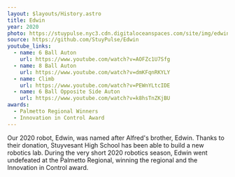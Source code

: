 ```yaml
---
layout: $layouts/History.astro
title: Edwin
year: 2020
photo: https://stuypulse.nyc3.cdn.digitaloceanspaces.com/site/img/edwin.jpg
source: https://github.com/StuyPulse/Edwin
youtube_links:
  - name: 6 Ball Auton
    url: https://www.youtube.com/watch?v=AOFZc1U7Sfg
  - name: 8 Ball Auton
    url: https://www.youtube.com/watch?v=dmKFqnRKYLY
  - name: Climb
    url: https://www.youtube.com/watch?v=PEWnYLtcIDE
  - name: 6 Ball Opposite Side Auton
    url: https://www.youtube.com/watch?v=k8hsTnZKjBU
awards:
  - Palmetto Regional Winners
  - Innovation in Control Award
---
```


Our 2020 robot, Edwin, was named after Alfred's brother, Edwin. Thanks to their donation, Stuyvesant High School has been able to build a new robotics lab. During the very short 2020 robotics season, Edwin went undefeated at the Palmetto Regional, winning the regional and the Innovation in Control award.
